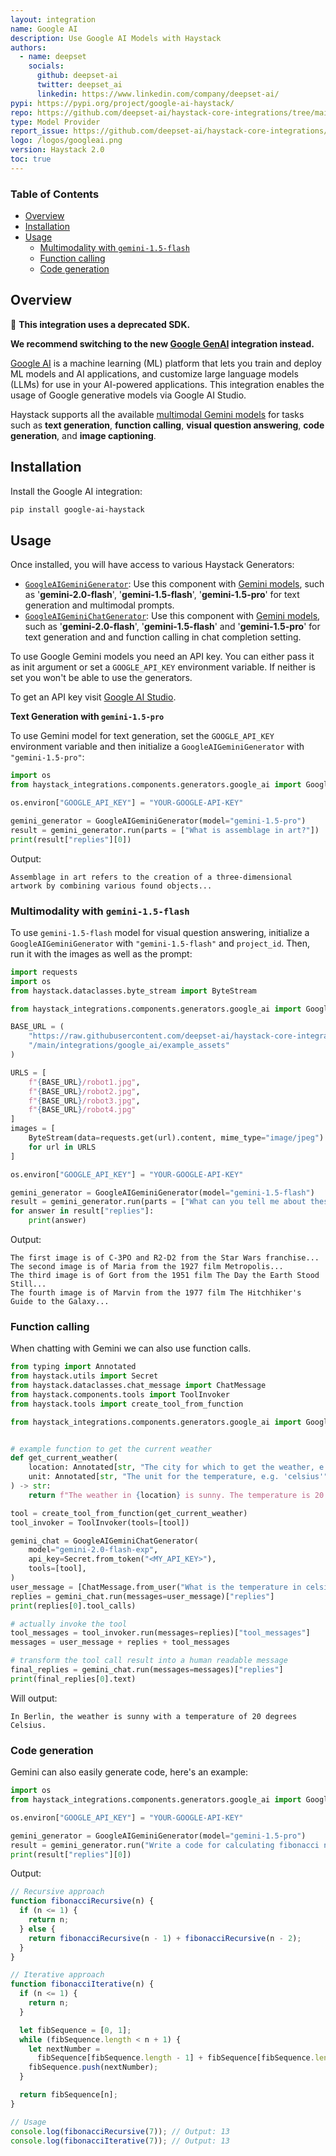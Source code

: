 ```yaml
---
layout: integration
name: Google AI
description: Use Google AI Models with Haystack
authors:
  - name: deepset
    socials:
      github: deepset-ai
      twitter: deepset_ai
      linkedin: https://www.linkedin.com/company/deepset-ai/
pypi: https://pypi.org/project/google-ai-haystack/
repo: https://github.com/deepset-ai/haystack-core-integrations/tree/main/integrations/google_ai
type: Model Provider
report_issue: https://github.com/deepset-ai/haystack-core-integrations/issues
logo: /logos/googleai.png
version: Haystack 2.0
toc: true
---
```


### Table of Contents

- [Overview](#overview)
- [Installation](#installation)
- [Usage](#usage)
  - [Multimodality with `gemini-1.5-flash`](#multimodality-with-gemini-1.5-flash)
  - [Function calling](#function-calling)
  - [Code generation](#code-generation)

## Overview

🚧 **This integration uses a deprecated SDK.**

**We recommend switching to the new [Google GenAI](https://haystack.deepset.ai/integrations/google-genai) integration instead.**

[Google AI](https://ai.google.dev/) is a machine learning (ML) platform that lets you train and deploy ML models and AI applications, and customize large language models (LLMs) for use in your AI-powered applications. This integration enables the usage of Google generative models via Google AI Studio.

Haystack supports all the available [multimodal Gemini models](https://ai.google.dev/models/gemini) for tasks such as **text generation**, **function calling**, **visual question answering**, **code generation**, and **image captioning**.

## Installation

Install the Google AI integration:

```bash
pip install google-ai-haystack
```

## Usage

Once installed, you will have access to various Haystack Generators:

- [`GoogleAIGeminiGenerator`](https://docs.haystack.deepset.ai/docs/googleaigeminigenerator): Use this component with [Gemini models](https://ai.google.dev/gemini-api/docs/models/gemini#model-variations), such as '**gemini-2.0-flash**', '**gemini-1.5-flash**', '**gemini-1.5-pro**' for text generation and multimodal prompts.
- [`GoogleAIGeminiChatGenerator`](https://docs.haystack.deepset.ai/docs/googleaigeminichatgenerator): Use this component with [Gemini models](https://ai.google.dev/gemini-api/docs/models/gemini#model-variations), such as '**gemini-2.0-flash**', '**gemini-1.5-flash**' and '**gemini-1.5-pro**' for text generation and and function calling in chat completion setting.

To use Google Gemini models you need an API key. You can either pass it as init argument or set a `GOOGLE_API_KEY` environment variable. If neither is set you won't be able to use the generators.

To get an API key visit [Google AI Studio](https://aistudio.google.com/).

**Text Generation with `gemini-1.5-pro`**

To use Gemini model for text generation, set the `GOOGLE_API_KEY` environment variable and then initialize a `GoogleAIGeminiGenerator` with `"gemini-1.5-pro"`:

```python
import os
from haystack_integrations.components.generators.google_ai import GoogleAIGeminiGenerator

os.environ["GOOGLE_API_KEY"] = "YOUR-GOOGLE-API-KEY"

gemini_generator = GoogleAIGeminiGenerator(model="gemini-1.5-pro")
result = gemini_generator.run(parts = ["What is assemblage in art?"])
print(result["replies"][0])
```

Output:

```shell
Assemblage in art refers to the creation of a three-dimensional artwork by combining various found objects...
```

### Multimodality with `gemini-1.5-flash`

To use `gemini-1.5-flash` model for visual question answering, initialize a `GoogleAIGeminiGenerator` with `"gemini-1.5-flash"` and `project_id`. Then, run it with the images as well as the prompt:

```python
import requests
import os
from haystack.dataclasses.byte_stream import ByteStream

from haystack_integrations.components.generators.google_ai import GoogleAIGeminiGenerator

BASE_URL = (
    "https://raw.githubusercontent.com/deepset-ai/haystack-core-integrations"
    "/main/integrations/google_ai/example_assets"
)

URLS = [
    f"{BASE_URL}/robot1.jpg",
    f"{BASE_URL}/robot2.jpg",
    f"{BASE_URL}/robot3.jpg",
    f"{BASE_URL}/robot4.jpg"
]
images = [
    ByteStream(data=requests.get(url).content, mime_type="image/jpeg")
    for url in URLS
]

os.environ["GOOGLE_API_KEY"] = "YOUR-GOOGLE-API-KEY"

gemini_generator = GoogleAIGeminiGenerator(model="gemini-1.5-flash")
result = gemini_generator.run(parts = ["What can you tell me about these robots?", *images])
for answer in result["replies"]:
    print(answer)
```

Output:

```shell
The first image is of C-3PO and R2-D2 from the Star Wars franchise...
The second image is of Maria from the 1927 film Metropolis...
The third image is of Gort from the 1951 film The Day the Earth Stood Still...
The fourth image is of Marvin from the 1977 film The Hitchhiker's Guide to the Galaxy...
```

### Function calling

When chatting with Gemini we can also use function calls.

```python
from typing import Annotated
from haystack.utils import Secret
from haystack.dataclasses.chat_message import ChatMessage
from haystack.components.tools import ToolInvoker
from haystack.tools import create_tool_from_function

from haystack_integrations.components.generators.google_ai import GoogleAIGeminiChatGenerator


# example function to get the current weather
def get_current_weather(
    location: Annotated[str, "The city for which to get the weather, e.g. 'San Francisco'"] = "Munich",
    unit: Annotated[str, "The unit for the temperature, e.g. 'celsius'"] = "celsius",
) -> str:
    return f"The weather in {location} is sunny. The temperature is 20 {unit}."

tool = create_tool_from_function(get_current_weather)
tool_invoker = ToolInvoker(tools=[tool])

gemini_chat = GoogleAIGeminiChatGenerator(
    model="gemini-2.0-flash-exp",
    api_key=Secret.from_token("<MY_API_KEY>"),
    tools=[tool],
)
user_message = [ChatMessage.from_user("What is the temperature in celsius in Berlin?")]
replies = gemini_chat.run(messages=user_message)["replies"]
print(replies[0].tool_calls)

# actually invoke the tool
tool_messages = tool_invoker.run(messages=replies)["tool_messages"]
messages = user_message + replies + tool_messages

# transform the tool call result into a human readable message
final_replies = gemini_chat.run(messages=messages)["replies"]
print(final_replies[0].text)
```

Will output:

```
In Berlin, the weather is sunny with a temperature of 20 degrees Celsius.
```

### Code generation

Gemini can also easily generate code, here's an example:

```python
import os
from haystack_integrations.components.generators.google_ai import GoogleAIGeminiGenerator

os.environ["GOOGLE_API_KEY"] = "YOUR-GOOGLE-API-KEY"

gemini_generator = GoogleAIGeminiGenerator(model="gemini-1.5-pro")
result = gemini_generator.run("Write a code for calculating fibonacci numbers in JavaScript")
print(result["replies"][0])
```

Output:

```javascript
// Recursive approach
function fibonacciRecursive(n) {
  if (n <= 1) {
    return n;
  } else {
    return fibonacciRecursive(n - 1) + fibonacciRecursive(n - 2);
  }
}

// Iterative approach
function fibonacciIterative(n) {
  if (n <= 1) {
    return n;
  }

  let fibSequence = [0, 1];
  while (fibSequence.length < n + 1) {
    let nextNumber =
      fibSequence[fibSequence.length - 1] + fibSequence[fibSequence.length - 2];
    fibSequence.push(nextNumber);
  }

  return fibSequence[n];
}

// Usage
console.log(fibonacciRecursive(7)); // Output: 13
console.log(fibonacciIterative(7)); // Output: 13
```
